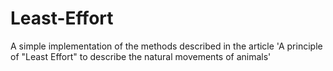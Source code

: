 # Least-Effort
A simple implementation of the methods described in the article 'A principle of "Least Effort" to describe the natural movements of animals'

